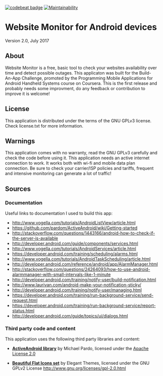 [![codebeat badge](https://codebeat.co/badges/761cfa92-1664-43cc-8cbe-23b3d6c524ac)](https://codebeat.co/projects/github-com-edonosotti-app-website-monitor-master)
[![Maintainability](https://api.codeclimate.com/v1/badges/871c3d12979fde280052/maintainability)](https://codeclimate.com/github/edonosotti/app-website-monitor/maintainability)

# Website Monitor for Android devices

Version 2.0, July 2017

## About

Website Monitor is a free, basic tool to check your websites availability
over time and detect possible outages.
This applicaton was built for the Build-An-App Challenge, promoted by
the Programming Mobile Applications for Android Handheld Systems course
on Coursera. This is the first release and probably needs some improvment,
do any feedback or contribution to improve it is welcome!

## License

This application is distributed under the terms of the GNU GPLv3 license.
Check license.txt for more information.

## Warnings

This application comes with no warranty, read the GNU GPLv3 carefully
and check the code before using it.
This application needs an active internet connection to work.
It works both with wi-fi and mobile data plan connection.
Be sure to check your carrier/ISP policies and tariffs, frequent
and intensive monitoring can generate a lot of traffic!

## Sources

### Documentation

Useful links to documentation I used to build this app:

 - http://www.vogella.com/tutorials/AndroidListView/article.html
 - https://github.com/pardom/ActiveAndroid/wiki/Getting-started
 - http://stackoverflow.com/questions/1443166/android-how-to-check-if-the-server-is-available
 - http://developer.android.com/guide/components/services.html
 - http://www.vogella.com/tutorials/AndroidServices/article.html
 - https://developer.android.com/training/scheduling/alarms.html
 - http://www.vogella.com/tutorials/AndroidTaskScheduling/article.html
 - http://developer.android.com/reference/android/app/AlarmManager.html
 - http://stackoverflow.com/questions/24264093/how-to-use-android-alarmmanager-with-small-intervals-like-1-minute
 - http://developer.android.com/training/notify-user/build-notification.html
 - http://www.laurivan.com/android-make-your-notification-sticky/
 - http://developer.android.com/training/notify-user/managing.html
 - https://developer.android.com/training/run-background-service/send-request.html
 - https://developer.android.com/training/run-background-service/report-status.html
 - http://developer.android.com/guide/topics/ui/dialogs.html

### Third party code and content

This application uses the following third party libraries and content:

 - [**ActiveAndroid library**](http://www.activeandroid.com) by Michael Pardo,
licensed under the [Apache License 2.0](http://www.apache.org/licenses/LICENSE-2.0.html)

 - [**Beautiful Flat Icons set**](http://www.elegantthemes.com/blog/freebie-of-the-week/beautiful-flat-icons-for-free) by Elegant Themes,
licensed under the GNU GPLv2 License http://www.gnu.org/licenses/gpl-2.0.html

